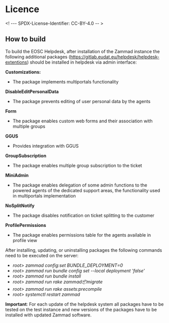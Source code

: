 # Licence

<! --- SPDX-License-Identifier: CC-BY-4.0  -- >

## How to build

To build the EOSC Helpdesk, after installation of the Zammad instance the following additional packages (https://gitlab.eudat.eu/helpdesk/helpdesk-extentions) should be installed in helpdesk via admin interface: 

**Customizations:**

* The package implements multiportals functionality 

**DisableEditPersonalData**

* The package prevents editing of user personal data by the agents

**Form**

* The package enables custom web forms and their association with multiple groups 

**GGUS**

* Provides integration with GGUS 

**GroupSubscription**

* The package enables multiple group subscription to the ticket

**MiniAdmin**

* The package enables delegation of some admin functions to the powered agents of the dedicated support areas, the functionality used in multiportals implementation

**NoSplitNotify**

* The package disables notification on ticket splitting to the customer 

**ProfilePermissions**

* The package enables permissions table for the agents available in profile view

After installing, updating, or uninstalling packages the following commands need to be executed on the server:

* _root> zammad config:set BUNDLE_DEPLOYMENT=0_
* _root> zammad run bundle config set --local deployment 'false'_
* _root> zammad run bundle install_
* _root> zammad run rake zammad:package:migrate_
* _root> zammad run rake assets:precompile_
* _root> systemctl restart zammad_

**Important**: For each update of the helpdesk system all packages have to be tested on the test instance and new versions of the packages have to be installed with updated Zammad software. 
